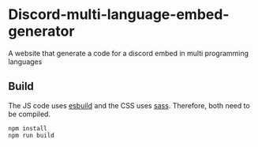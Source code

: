 # Discord-multi-language-embed-generator

A website that generate a code for a discord embed in multi programming languages 

## Build

The JS code uses [esbuild](https://esbuild.github.io/) and the CSS uses [sass](https://sass-lang.com/). Therefore, both need to be compiled.

```
npm install
npm run build
```
